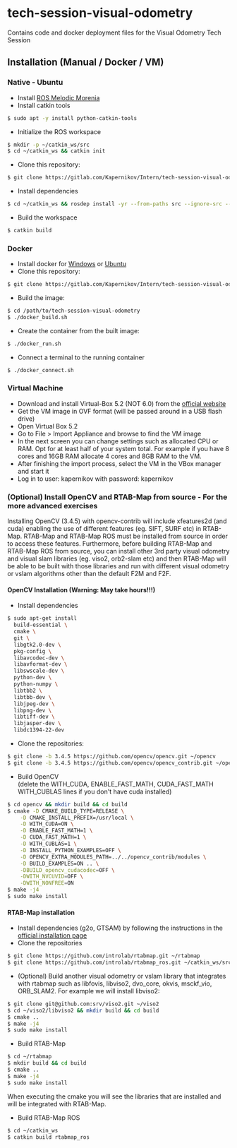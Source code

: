 # tech-session-visual-odometry

Contains code and docker deployment files for the Visual Odometry Tech Session

## Installation (Manual / Docker / VM)
### Native - Ubuntu
- Install [ROS Melodic Morenia](http://wiki.ros.org/melodic/Installation/Ubuntu)
- Install catkin tools
```bash
$ sudo apt -y install python-catkin-tools
```
- Initialize the ROS workspace
```bash
$ mkdir -p ~/catkin_ws/src
$ cd ~/catkin_ws && catkin init
```
- Clone this repository:
```bash
$ git clone https://gitlab.com/Kapernikov/Intern/tech-session-visual-odometry.git ~/catkin_ws/src/tech-session-visual-odometry.git
```
- Install dependencies
```bash
$ cd ~/catkin_ws && rosdep install -yr --from-paths src --ignore-src --rosdistro melodic
```
- Build the workspace
```bash
$ catkin build
```

### Docker
- Install docker for [Windows](https://docs.docker.com/docker-for-windows/install/) or [Ubuntu](https://docs.docker.com/install/linux/docker-ce/ubuntu/)
- Clone this repository:
```bash
$ git clone https://gitlab.com/Kapernikov/Intern/tech-session-visual-odometry.git
```
- Build the image:
```bash
$ cd /path/to/tech-session-visual-odometry
$ ./docker_build.sh
```
- Create the container from the built image:
```bash
$ ./docker_run.sh
```
- Connect a terminal to the running container
```bash
$ ./docker_connect.sh
```

### Virtual Machine
- Download and install Virtual-Box 5.2 (NOT 6.0) from the [official website](www.virtualbox.org/wiki/Download_Old_Builds_5_2)
- Get the VM image in OVF format (will be passed around in a USB flash drive)
- Open Virtual Box 5.2
- Go to File > Import Appliance and browse to find the VM image
- In the next screen you can change settings such as allocated CPU or RAM.
Opt for at least half of your system total. For example if you have 8 cores and
16GB RAM allocate 4 cores and 8GB RAM to the VM.
- After finishing the import process, select the VM in the VBox manager and
start it
- Log in to user: kapernikov with password: kapernikov

### (Optional) Install OpenCV and RTAB-Map from source - For the more advanced exercises
Installing OpenCV (3.4.5) with opencv-contrib will include xfeatures2d (and cuda) enabling the use of different features (eg. SIFT, SURF etc)
in RTAB-Map. RTAB-Map and RTAB-Map ROS must be installed from source in order to access these features. Furthermore, before building RTAB-Map
and RTAB-Map ROS from source, you can install other 3rd party visual odometry and visual slam libraries (eg. viso2, orb2-slam etc)
and then RTAB-Map will be able to be built with those libraries and run with different visual odometry or vslam algorithms other than
the default F2M and F2F.

#### OpenCV Installation (Warning: May take hours!!!)
- Install dependencies
```bash
$ sudo apt-get install
  build-essential \
  cmake \
  git \
  libgtk2.0-dev \
  pkg-config \
  libavcodec-dev \
  libavformat-dev \
  libswscale-dev \
  python-dev \
  python-numpy \
  libtbb2 \
  libtbb-dev \
  libjpeg-dev \
  libpng-dev \
  libtiff-dev \
  libjasper-dev \
  libdc1394-22-dev
```
- Clone the repositories:
```bash
$ git clone -b 3.4.5 https://github.com/opencv/opencv.git ~/opencv
$ git clone -b 3.4.5 https://github.com/opencv/opencv_contrib.git ~/opencv_contrib
```
- Build OpenCV  
(delete the WITH\_CUDA, ENABLE_FAST\_MATH, CUDA\_FAST\_MATH WITH\_CUBLAS lines if you don't have cuda installed)
```bash
$ cd opencv && mkdir build && cd build
$ cmake -D CMAKE_BUILD_TYPE=RELEASE \
    -D CMAKE_INSTALL_PREFIX=/usr/local \
    -D WITH_CUDA=ON \
    -D ENABLE_FAST_MATH=1 \
    -D CUDA_FAST_MATH=1 \
    -D WITH_CUBLAS=1 \
    -D INSTALL_PYTHON_EXAMPLES=OFF \
    -D OPENCV_EXTRA_MODULES_PATH=../../opencv_contrib/modules \
    -D BUILD_EXAMPLES=ON .. \
    -DBUILD_opencv_cudacodec=OFF \
    -DWITH_NVCUVID=OFF \
    -DWITH_NONFREE=ON
$ make -j4
$ sudo make install
```

#### RTAB-Map installation
- Install dependencies (g2o, GTSAM) by following the instructions in the [official installation page](https://github.com/introlab/rtabmap/wiki/Installation)
- Clone the repositories
```bash
$ git clone https://github.com/introlab/rtabmap.git ~/rtabmap
$ git clone https://github.com/introlab/rtabmap_ros.git ~/catkin_ws/src/rtabmap_ros
```
- (Optional) Build another visual odometry or vslam library that integrates with rtabmap such as
libfovis, libviso2, dvo_core, okvis, msckf_vio, ORB_SLAM2. For example we will install libviso2:
```bash
$ git clone git@github.com:srv/viso2.git ~/viso2
$ cd ~/viso2/libviso2 && mkdir build && cd build
$ cmake ..
$ make -j4
$ sudo make install
```
- Build RTAB-Map
```bash
$ cd ~/rtabmap
$ mkdir build && cd build
$ cmake ..
$ make -j4
$ sudo make install
```
When executing the cmake you will see the libraries that are installed and will be integrated with
RTAB-Map.

- Build RTAB-Map ROS
```bash
$ cd ~/catkin_ws
$ catkin build rtabmap_ros
```
